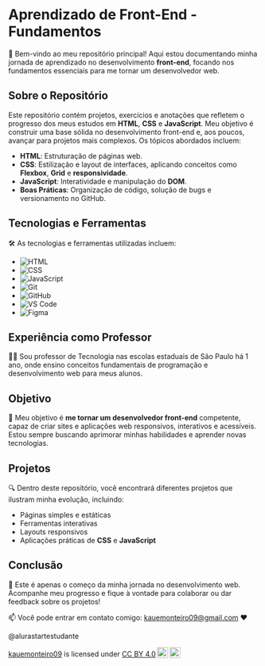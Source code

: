 # Aprendizado de Front-End - Fundamentos

🌟 Bem-vindo ao meu repositório principal! Aqui estou documentando minha jornada de aprendizado no desenvolvimento **front-end**, focando nos fundamentos essenciais para me tornar um desenvolvedor web.

## Sobre o Repositório

Este repositório contém projetos, exercícios e anotações que refletem o progresso dos meus estudos em **HTML**, **CSS** e **JavaScript**. Meu objetivo é construir uma base sólida no desenvolvimento front-end e, aos poucos, avançar para projetos mais complexos. Os tópicos abordados incluem:

- **HTML**: Estruturação de páginas web.
- **CSS**: Estilização e layout de interfaces, aplicando conceitos como **Flexbox**, **Grid** e **responsividade**.
- **JavaScript**: Interatividade e manipulação do **DOM**.
- **Boas Práticas**: Organização de código, solução de bugs e versionamento no GitHub.

## Tecnologias e Ferramentas

🛠️ As tecnologias e ferramentas utilizadas incluem:

- ![HTML](https://img.shields.io/badge/HTML5-E34F26?style=flat-square&logo=html5&logoColor=white)
- ![CSS](https://img.shields.io/badge/CSS3-1572B6?style=flat-square&logo=css3&logoColor=white) 
- ![JavaScript](https://img.shields.io/badge/JavaScript-F7DF1E?style=flat-square&logo=javascript&logoColor=black) 
- ![Git](https://img.shields.io/badge/Git-F05032?style=flat-square&logo=git&logoColor=white) 
- ![GitHub](https://img.shields.io/badge/GitHub-181717?style=flat-square&logo=github&logoColor=white) 
- ![VS Code](https://img.shields.io/badge/Visual%20Studio%20Code-007ACC?style=flat-square&logo=visual-studio-code&logoColor=white) 
- ![Figma](https://img.shields.io/badge/Figma-F24E1E?style=flat-square&logo=figma&logoColor=white) 

## Experiência como Professor

👨‍🏫 Sou professor de Tecnologia nas escolas estaduais de São Paulo há 1 ano, onde ensino conceitos fundamentais de programação e desenvolvimento web para meus alunos.

## Objetivo

🎯 Meu objetivo é **me tornar um desenvolvedor front-end** competente, capaz de criar sites e aplicações web responsivos, interativos e acessíveis. Estou sempre buscando aprimorar minhas habilidades e aprender novas tecnologias.

## Projetos

🔍 Dentro deste repositório, você encontrará diferentes projetos que ilustram minha evolução, incluindo:

- Páginas simples e estáticas
- Ferramentas interativas
- Layouts responsivos
- Aplicações práticas de **CSS** e **JavaScript**

## Conclusão

🚀 Este é apenas o começo da minha jornada no desenvolvimento web. Acompanhe meu progresso e fique à vontade para colaborar ou dar feedback sobre os projetos!

📫 Você pode entrar em contato comigo: kauemonteiro09@gmail.com ❤️

@alurastartestudante

<p xmlns:cc="http://creativecommons.org/ns#" xmlns:dct="http://purl.org/dc/terms/"><a property="dct:title" rel="cc:attributionURL" href="https://kauemonteiro09.github.io/kauemonteiro09/">kauemonteiro09</a> is licensed under <a href="https://creativecommons.org/licenses/by/4.0/?ref=chooser-v1" target="_blank" rel="license noopener noreferrer" style="display:inline-block;">CC BY 4.0<img style="height:22px!important;margin-left:3px;vertical-align:text-bottom;" src="https://mirrors.creativecommons.org/presskit/icons/cc.svg?ref=chooser-v1" alt=""><img style="height:22px!important;margin-left:3px;vertical-align:text-bottom;" src="https://mirrors.creativecommons.org/presskit/icons/by.svg?ref=chooser-v1" alt=""></a></p>
